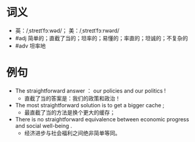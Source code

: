 # 词义
- 英：/ˌstreɪtˈfɔːwəd/； 美：/ˌstreɪtˈfɔːrwərd/
- #adj 简单的；直截了当的；坦率的；易懂的；率直的；坦诚的；不复杂的
- #adv 坦率地
# 例句
- The straightforward answer ： our policies and our politics !
	- 直截了当的答案是：我们的政策和政治！
- The most straightforward solution is to get a bigger cache ;
	- 最直截了当的方法是换个更大的缓存；
- There is no straightforward equivalence between economic progress and social well-being .
	- 经济进步与社会福利之间绝非简单等同。
